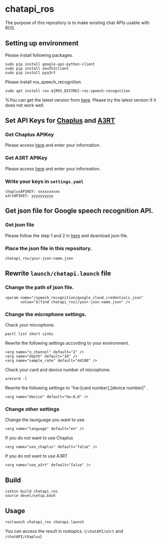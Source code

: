 # chatapi_ros
The purpose of this repository is to make existing chat APIs usable with ROS.

## Setting up environment
Please install following packages.
```
sudo pip install google-api-python-client
sudo pip install oauth2client
sudo pip install pya3rt
```

Please install ros_speech_recognition.
```
sudo apt install ros-${ROS_DISTRO}-ros-speech-recognition
```
%You can get the latest version from [here](https://github.com/jsk-ros-pkg/jsk_3rdparty/tree/master/ros_speech_recognition). Please try the latest version if it does not work well.

## Set API Keys for [Chaplus](http://www.chaplus.jp/api) and [A3RT](https://a3rt.recruit-tech.co.jp/product/talkAPI)
### Get Chaplus APIKey
Please access [here](http://www.chaplus.jp/api#contact) and enter your information.

### Get A3RT APIKey
Please access [here](https://a3rt.recruit-tech.co.jp/product/talkAPI/registered/) and enter your information.

### Write your keys in `settings.yaml`
```
chaplusAPIKEY: xxxxxxxxxx
a3rtAPIKEY: yyyyyyyyyy
```

## Get json file for Google speech recognition API.
### Get json file
Please follow the step 1 and 2 in [here](https://cloud.google.com/speech-to-text/docs/quickstart-protocol) and download json file.
### Place the json file in this repository.
`chatapi_ros/your-json-name.json`


## Rewrite `launch/chatapi.launch` file
### Change the path of json file.
```
<param name="/speech_recognition/google_cloud_credentials_json"
       value="$(find chatapi_ros)/your-json-name.json" />
```

### Change the microphone settings.
Check your microphone.
```
pactl list short sinks
```
Rewrite the following settings according to your environment. 
```
<arg name="n_channel" default="2" />
<arg name="depth" default="16" />
<arg name="sample_rate" default="44100" />
```

Check your card and device number of microphone.
```
arecord -l
```
Rewrite the following settings to "hw:[card number],[device number]" . 
```
<arg name="device" default="hw:0,0" />
```
 
### Change other settings
Change the launguage you want to use.
```
<arg name="language" default="en" />
```
If you do not want to use Chaplus
```
<arg name="use_chaplus" default="false" />
```
If you do not want to use A3RT
```
<arg name="use_a3rt" default="false" />
```

## Build
```
catkin build chatapi_ros
source devel/setup.bash
```

## Usage
```
roslaunch chatapi_ros chatapi.launch
```
You can access the result in rostopics. (`/chatAPI/a3rt` and `/chatAPI/chaplus`)